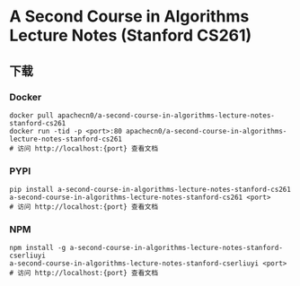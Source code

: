 # A Second Course in Algorithms Lecture Notes (Stanford CS261)

## 下载

### Docker

```
docker pull apachecn0/a-second-course-in-algorithms-lecture-notes-stanford-cs261
docker run -tid -p <port>:80 apachecn0/a-second-course-in-algorithms-lecture-notes-stanford-cs261
# 访问 http://localhost:{port} 查看文档
```

### PYPI

```
pip install a-second-course-in-algorithms-lecture-notes-stanford-cs261
a-second-course-in-algorithms-lecture-notes-stanford-cs261 <port>
# 访问 http://localhost:{port} 查看文档
```

### NPM

```
npm install -g a-second-course-in-algorithms-lecture-notes-stanford-cserliuyi
a-second-course-in-algorithms-lecture-notes-stanford-cserliuyi <port>
# 访问 http://localhost:{port} 查看文档
```
